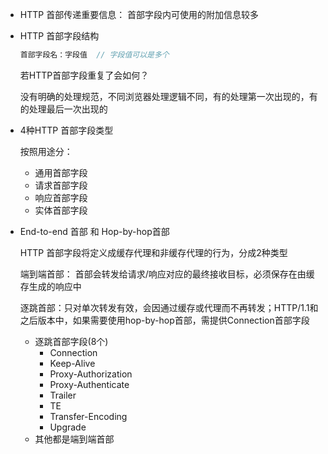 - HTTP 首部传递重要信息： 首部字段内可使用的附加信息较多

- HTTP 首部字段结构

  ```javascript
  首部字段名：字段值  // 字段值可以是多个
  ```

  若HTTP首部字段重复了会如何？

  没有明确的处理规范，不同浏览器处理逻辑不同，有的处理第一次出现的，有的处理最后一次出现的

- 4种HTTP 首部字段类型

  按照用途分：

  - 通用首部字段
  - 请求首部字段
  - 响应首部字段
  - 实体首部字段

- End-to-end 首部 和 Hop-by-hop首部

  HTTP 首部字段将定义成缓存代理和非缓存代理的行为，分成2种类型

  端到端首部： 首部会转发给请求/响应对应的最终接收目标，必须保存在由缓存生成的响应中

  逐跳首部：只对单次转发有效，会因通过缓存或代理而不再转发；HTTP/1.1和之后版本中，如果需要使用hop-by-hop首部，需提供Connection首部字段

  - 逐跳首部字段(8个)
    - Connection
    - Keep-Alive
    - Proxy-Authorization
    - Proxy-Authenticate
    - Trailer
    - TE
    - Transfer-Encoding
    - Upgrade
  - 其他都是端到端首部